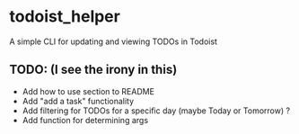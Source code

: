 # todoist_helper
A simple CLI for updating and viewing TODOs in Todoist

## TODO: (I see the irony in this)
- Add how to use section to README
- Add "add a task" functionality
- Add filtering for TODOs for a specific day (maybe Today or Tomorrow) ?
- Add function for determining args
